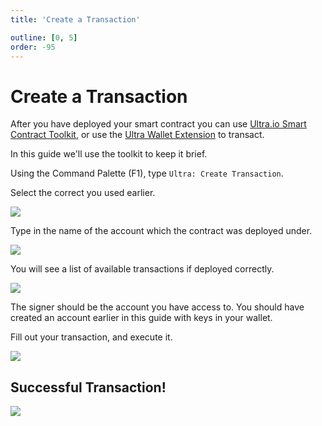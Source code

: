 ```yaml
---
title: 'Create a Transaction'

outline: [0, 5]
order: -95
---
```


# Create a Transaction

After you have deployed your smart contract you can use [Ultra.io Smart Contract Toolkit](https://marketplace.visualstudio.com/items?itemName=ultraio.ultra-cpp), or use the [Ultra Wallet Extension](../../products/ultra-wallet/index.md) to transact.

In this guide we'll use the toolkit to keep it brief.

Using the Command Palette (F1), type `Ultra: Create Transaction`.

Select the correct you used earlier.

![](./images/select-network.png)

Type in the name of the account which the contract was deployed under.

![](./images/type-contract-name.png)

You will see a list of available transactions if deployed correctly.

![](./images/select-available-action.png)

The signer should be the account you have access to. You should have created an account earlier in this guide with keys in your wallet.

Fill out your transaction, and execute it.

![](./images/fillout-form.png)

## Successful Transaction!

![](./images/successful-transaction.png)
